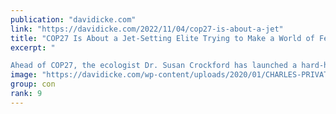 ```yaml
---
publication: "davidicke.com"
link: "https://davidicke.com/2022/11/04/cop27-is-about-a-jet"
title: "COP27 Is About a Jet-Setting Elite Trying to Make a World of Fewer, Poorer People Who “Live Meagre Lives”, Says Ecologist"
excerpt: "

Ahead of COP27, the ecologist Dr. Susan Crockford has launched a hard-hitting attack on the World Wildlife Fund (WWF), the World Economic Forum (WEF), King Charles and Sir David Attenborough. The "
image: "https://davidicke.com/wp-content/uploads/2020/01/CHARLES-PRIVATE-JET-IMAGE.jpg"
group: con
rank: 9
---
```

